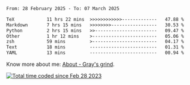 <!--START_SECTION:waka-->

```txt
From: 28 February 2025 - To: 07 March 2025

TeX            11 hrs 22 mins  >>>>>>>>>>>>-------------   47.88 %
Markdown       7 hrs 15 mins   >>>>>>>>-----------------   30.53 %
Python         2 hrs 15 mins   >>-----------------------   09.47 %
Other          1 hr 12 mins    >------------------------   05.06 %
zsh            59 mins         >------------------------   04.17 %
Text           18 mins         -------------------------   01.31 %
YAML           13 mins         -------------------------   00.94 %
```

<!--END_SECTION:waka-->

<!-- [![grayxu's github stats](https://github-readme-stats.vercel.app/api?username=grayxu&count_private=true&show_icons=true)](https://github.com/grayxu) -->

Know more about me: [About - Gray's grind](https://www.grayxu.cn/).
<p align="left">
  <a href="https://wakatime.com/@c69eb31e-43a1-463f-8968-c3449e386f57"><img src="https://wakatime.com/badge/user/c69eb31e-43a1-463f-8968-c3449e386f57.svg" title="Total time coded since Feb 28 2023" /></a>
</p>

